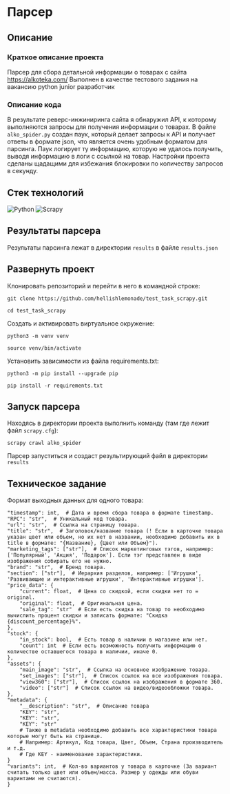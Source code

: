 # Парсер
## Описание
### Краткое описание проекта
Парсер для сбора детальной информации о товарах с сайта https://alkoteka.com/
Выполнен в качестве тестового задания на вакансию python junior разработчик
### Описание кода
В результате реверс-инжиниринга сайта я обнаружил API, к которому выполняются запросы для получения информации о товарах.
В файле `alko_spider.py` создан паук, который делает запросы к API и получает ответы в формате json, что является очень удобным форматом для парсинга.
Паук логирует ту информацию, которую не удалось получить, выводя информацию в логи с ссылкой на товар.
Настройки проекта сделаны щадащими для избежания блокировки по количеству запросов в секунду.

## Стек технологий
![Python](https://img.shields.io/badge/python-3670A0?style=for-the-badge&logo=python&logoColor=ffdd54)
![Scrapy](https://img.shields.io/badge/scrapy-%2360a839.svg?style=for-the-badge&logo=scrapy&logoColor=d1d2d3)

## Результаты парсера

Результаты парсинга лежат в директории `results` в файле `results.json`

## Развернуть проект
Клонировать репозиторий и перейти в него в командной строке:
```
git clone https://github.com/hellishlemonade/test_task_scrapy.git
```
```
cd test_task_scrapy
```
Cоздать и активировать виртуальное окружение:
```
python3 -m venv venv
```
```
source venv/bin/activate
```

Установить зависимости из файла requirements.txt:
```
python3 -m pip install --upgrade pip
```
```
pip install -r requirements.txt
```
## Запуск парсера
Находясь в директории проекта выполнить команду (там где лежит файл `scrapy.cfg`):
```
scrapy crawl alko_spider
```
Парсер запуститься и создаст результирующий файл в директории `results`

## Техническое задание
Формат выходных данных для одного товара:
```
"timestamp": int,  # Дата и время сбора товара в формате timestamp.
"RPC": "str",  # Уникальный код товара.
"url": "str",  # Ссылка на страницу товара.
"title": "str",  # Заголовок/название товара (! Если в карточке товара указан цвет или объем, но их нет в названии, необходимо добавить их в title в формате: "{Название}, {Цвет или Объем}").
"marketing_tags": ["str"],  # Список маркетинговых тэгов, например: ['Популярный', 'Акция', 'Подарок']. Если тэг представлен в виде изображения собирать его не нужно.
"brand": "str",  # Бренд товара.
"section": ["str"],  # Иерархия разделов, например: ['Игрушки', 'Развивающие и интерактивные игрушки', 'Интерактивные игрушки'].
"price_data": {
    "current": float,  # Цена со скидкой, если скидки нет то = original.
    "original": float,  # Оригинальная цена.
    "sale_tag": "str"  # Если есть скидка на товар то необходимо вычислить процент скидки и записать формате: "Скидка {discount_percentage}%".
},
"stock": {
    "in_stock": bool,  # Есть товар в наличии в магазине или нет.
    "count": int  # Если есть возможность получить информацию о количестве оставшегося товара в наличии, иначе 0.
},
"assets": {
    "main_image": "str",  # Ссылка на основное изображение товара.
    "set_images": ["str"],  # Список ссылок на все изображения товара.
    "view360": ["str"],  # Список ссылок на изображения в формате 360.
    "video": ["str"]  # Список ссылок на видео/видеообложки товара.
},
"metadata": {
    "__description": "str",  # Описание товара
    "KEY": "str",
    "KEY": "str",
    "KEY": "str"
    # Также в metadata необходимо добавить все характеристики товара которые могут быть на странице.
    # Например: Артикул, Код товара, Цвет, Объем, Страна производитель и т.д.
    # Где KEY - наименование характеристики.
}
"variants": int,  # Кол-во вариантов у товара в карточке (За вариант считать только цвет или объем/масса. Размер у одежды или обуви варинтами не считаются).
}
```
